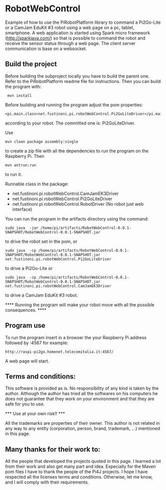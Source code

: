 # RobotWebControl

Example of how to use the PiRobotPlatform library to command a Pi2Go-Lite or a CamJam EduKit #3 robot using a web page on a pc, tablet, smartphone.
A web application is started using Spark micro framework (http://sparkjava.com/) so that is possible to command the robot and receive the sensor status through a web page.
The client server communication is base on a websocket.

## Build the project
Before building the subproject locally you have to build the parent one. Refer to the PiRobotPlatform readme file for instructions.
Then you can build the program with:
    
     mvn install

Before building and running the program adjust the pom properties:

    <pi.main.class>net.fustinoni.pi.robotWebControl.Pi2GoLiteDriver</pi.main.class>

according to your robot. The committed one is: Pi2GoLiteDriver.

Use 
    
    mvn clean package assembly:single 

to create a zip file with all the dependencies to run the program on the Raspberry Pi. Then 

    mvn antrun:run 

to run it.

Runnable class in the package:
* net.fustinoni.pi.robotWebControl.CamJamEK3Driver
* net.fustinoni.pi.robotWebControl.Pi2GoLiteDriver
* net.fustinoni.pi.robotWebControl.RobotDriver (No robot just web interface)

You can run the program in the artifacts directory using the command:

`sudo java  -jar /home/pi/artifacts/RobotWebControl-0.0.1-SNAPSHOT/RobotWebControl-0.0.1-SNAPSHOT.jar`

to drive the robot set in the pom, or

`sudo java  -cp /home/pi/artifacts/RobotWebControl-0.0.1-SNAPSHOT/RobotWebControl-0.0.1-SNAPSHOT.jar net.fustinoni.pi.robotWebControl.Pi2GoLiteDriver`

to drive a Pi2Go-Lite or

`sudo java  -cp /home/pi/artifacts/RobotWebControl-0.0.1-SNAPSHOT/RobotWebControl-0.0.1-SNAPSHOT.jar net.fustinoni.pi.robotWebControl.CamJamEK3Driver`


to drive a CamJam EduKit #3 robot.


**** Running the program will make your robot move with all the possible consequences. ****

## Program use

To run the program insert in a browser the your Raspberry Pi address followed by :4567 for example:

    http://raspi-pi2go.homenet.telecomitalia.it:4567/

A web page will start.


## Terms and conditions:

This software is provided as is. No responsibility of any kind is taken by the author.
Although the author has tried all the softwares on his computers he does not guarantee that they work on your environment and that they are safe for you to use.

*** Use at your own risk!! ***

All the trademarks are properties of their owner.
This author is not related in any way to any entity (corporation, person, brand, trademark, …) mentioned in this page.

## Many thanks for their work to:
All the people that developed the projects quoted in this page. I learned a lot from their work and also get many part and idea.
Expecially for the Maven pom files I have to thank the people of the Pi4J projects.
I hope I have respected all the licenses terms and conditions. Otherwise, let me know, and I will comply with their requirements.

